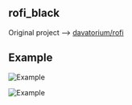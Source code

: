 ## rofi_black

Original project --> [davatorium/rofi](https://github.com/davatorium/rofi)

## Example

![Example](https://github.com/withnix/rofi_theme/blob/main/files/images/prev1.png)


![Example](https://github.com/withnix/rofi_theme/blob/main/files/images/prev2.png)

